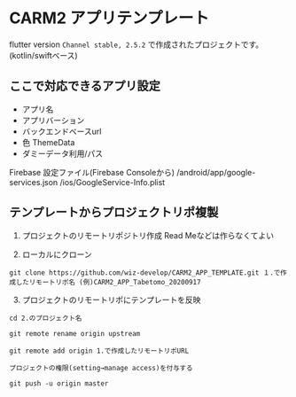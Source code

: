 # CARM2 アプリテンプレート

flutter version `Channel stable, 2.5.2` で作成されたプロジェクトです。
(kotlin/swiftベース)

## ここで対応できるアプリ設定

- アプリ名
- アプリバーション
- バックエンドベースurl
- 色 ThemeData
- ダミーデータ利用/パス

Firebase 設定ファイル(Firebase Consoleから)
/android/app/google-services.json
/ios/GoogleService-Info.plist

## テンプレートからプロジェクトリポ複製

1. プロジェクトのリモートリポジトリ作成
Read Meなどは作らなくてよい

2. ローカルにクローン
```
git clone https://github.com/wiz-develop/CARM2_APP_TEMPLATE.git １.で作成したリモートリポ名 (例)CARM2_APP_Tabetomo_20200917
```
3. プロジェクトのリモートリポにテンプレートを反映
```
cd 2.のプロジェクト名

git remote rename origin upstream

git remote add origin 1.で作成したリモートリポURL 

プロジェクトの権限(setting→manage access)を付与する

git push -u origin master
```



